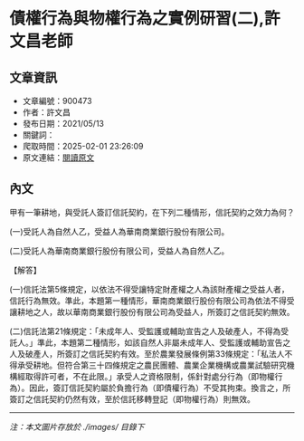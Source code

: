 # 債權行為與物權行為之實例研習(二),許文昌老師

## 文章資訊
- 文章編號：900473
- 作者：許文昌
- 發布日期：2021/05/13
- 關鍵詞：
- 爬取時間：2025-02-01 23:26:09
- 原文連結：[閱讀原文](https://real-estate.get.com.tw/Columns/detail.aspx?no=900473)

## 內文


甲有一筆耕地，與受託人簽訂信託契約，在下列二種情形，信託契約之效力為何？


(一)受託人為自然人乙，受益人為華南商業銀行股份有限公司。


(二)受託人為華南商業銀行股份有限公司，受益人為自然人乙。


【解答】


(一)信託法第5條規定，以依法不得受讓特定財產權之人為該財產權之受益人者，信託行為無效。準此，本題第一種情形，華南商業銀行股份有限公司為依法不得受讓耕地之人，故以華南商業銀行股份有限公司為受益人，所簽訂之信託契約無效。


(二)信託法第21條規定：「未成年人、受監護或輔助宣告之人及破產人，不得為受託人。」準此，本題第二種情形，如該自然人非屬未成年人、受監護或輔助宣告之人及破產人，所簽訂之信託契約有效。至於農業發展條例第33條規定：「私法人不得承受耕地。但符合第三十四條規定之農民團體、農業企業機構或農業試驗研究機構經取得許可者，不在此限。」承受人之資格限制，係針對處分行為（即物權行為）。因此，簽訂信託契約屬於負擔行為（即債權行為）不受其拘束。換言之，所簽訂之信託契約仍然有效，至於信託移轉登記（即物權行為）則無效。

---
*注：本文圖片存放於 ./images/ 目錄下*
